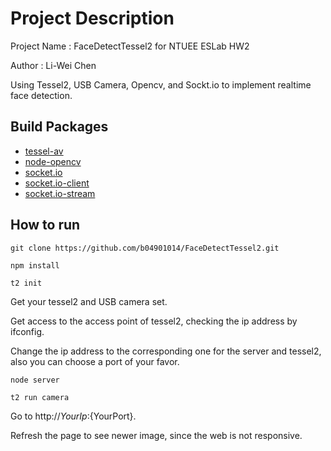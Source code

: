 # Project Description

Project Name : FaceDetectTessel2 for NTUEE ESLab HW2

Author : Li-Wei Chen

Using Tessel2, USB Camera, Opencv, and Sockt.io to implement realtime face detection.

## Build Packages

* [tessel-av](https://github.com/tessel/tessel-av)
* [node-opencv](https://github.com/peterbraden/node-opencv)
* [socket.io](https://github.com/socketio/socket.io)
* [socket.io-client](https://github.com/socketio/socket.io-client)
* [socket.io-stream](https://github.com/nkzawa/socket.io-stream)

## How to run

```
git clone https://github.com/b04901014/FaceDetectTessel2.git

npm install

t2 init

```
Get your tessel2 and USB camera set.

Get access to the access point of tessel2, checking the ip address by ifconfig.

Change the ip address to the corresponding one for the server and tessel2, also you can choose a port of your favor.

```
node server

t2 run camera

```
Go to http://${YourIp}:${YourPort}.

Refresh the page to see newer image, since the web is not responsive.
